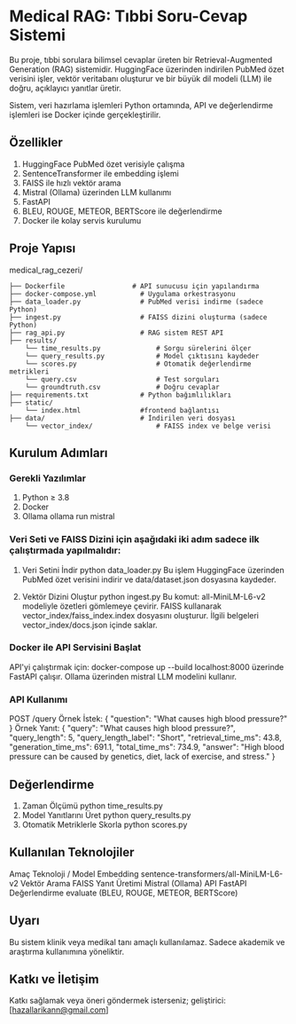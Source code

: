 # Medical RAG: Tıbbi Soru-Cevap Sistemi

Bu proje, tıbbi sorulara bilimsel cevaplar üreten bir Retrieval-Augmented Generation (RAG) sistemidir. HuggingFace üzerinden indirilen PubMed özet verisini işler, vektör veritabanı oluşturur ve bir büyük dil modeli (LLM) ile doğru, açıklayıcı yanıtlar üretir.

Sistem, veri hazırlama işlemleri Python ortamında, API ve değerlendirme işlemleri ise Docker içinde gerçekleştirilir.

## Özellikler
1. HuggingFace PubMed özet verisiyle çalışma
2. SentenceTransformer ile embedding işlemi
3. FAISS ile hızlı vektör arama
4. Mistral (Ollama) üzerinden LLM kullanımı
5. FastAPI 
6. BLEU, ROUGE, METEOR, BERTScore ile değerlendirme
7. Docker ile kolay servis kurulumu

## Proje Yapısı

medical_rag_cezeri/
    
    ├── Dockerfile                 # API sunucusu için yapılandırma
    ├── docker-compose.yml           # Uygulama orkestrasyonu
    ├── data_loader.py               # PubMed verisi indirme (sadece Python)
    ├── ingest.py                    # FAISS dizini oluşturma (sadece Python)
    ├── rag_api.py                   # RAG sistem REST API
    ├── results/
        └── time_results.py              # Sorgu sürelerini ölçer
        └── query_results.py             # Model çıktısını kaydeder
        └── scores.py                    # Otomatik değerlendirme metrikleri
        └── query.csv                    # Test sorguları
        └── groundtruth.csv              # Doğru cevaplar
    ├── requirements.txt             # Python bağımlılıkları
    ├── static/
        └── index.html               #frontend bağlantısı  
    ├── data/                        # İndirilen veri dosyası
        └── vector_index/                # FAISS index ve belge verisi

## Kurulum Adımları
### Gerekli Yazılımlar
1. Python ≥ 3.8
2. Docker
3. Ollama
    ollama run mistral

### Veri Seti ve FAISS Dizini için aşağıdaki iki adım sadece ilk çalıştırmada yapılmalıdır:
1. Veri Setini İndir
    python data_loader.py
Bu işlem HuggingFace üzerinden PubMed özet verisini indirir ve data/dataset.json dosyasına kaydeder.

2. Vektör Dizini Oluştur
    python ingest.py
Bu komut:
all-MiniLM-L6-v2 modeliyle özetleri gömlemeye çevirir.
FAISS kullanarak vector_index/faiss_index.index dosyasını oluşturur.
İlgili belgeleri vector_index/docs.json içinde saklar.

### Docker ile API Servisini Başlat
API'yi çalıştırmak için:
docker-compose up --build
localhost:8000 üzerinde FastAPI çalışır.
Ollama üzerinden mistral LLM modelini kullanır.

### API Kullanımı
POST /query
Örnek İstek:
{
  "question": "What causes high blood pressure?"
}
Örnek Yanıt:
{
  "query": "What causes high blood pressure?",
  "query_length": 5,
  "query_length_label": "Short",
  "retrieval_time_ms": 43.8,
  "generation_time_ms": 691.1,
  "total_time_ms": 734.9,
  "answer": "High blood pressure can be caused by genetics, diet, lack of exercise, and stress."
}

## Değerlendirme
1. Zaman Ölçümü
    python time_results.py
2. Model Yanıtlarını Üret
    python query_results.py
3. Otomatik Metriklerle Skorla
    python scores.py

## Kullanılan Teknolojiler
  Amaç	            Teknoloji / Model
Embedding	    sentence-transformers/all-MiniLM-L6-v2
Vektör Arama	FAISS
Yanıt Üretimi	Mistral (Ollama)
API	            FastAPI
Değerlendirme	evaluate (BLEU, ROUGE, METEOR, BERTScore)

## Uyarı
Bu sistem klinik veya medikal tanı amaçlı kullanılamaz. Sadece akademik ve araştırma kullanımına yöneliktir.

## Katkı ve İletişim
Katkı sağlamak veya öneri göndermek isterseniz; geliştirici: [hazallarikann@gmail.com]


